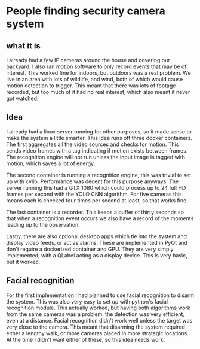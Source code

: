 # People finding security camera system

## what it is
I already had a few IP cameras around the house and covering our backyard.  I also ran motion software to only record events that may be of interest.  This worked fine for indoors, but outdoors was a real problem.  We live in an area with lots of wildlife, and wind, both of which would cause motion detection to trigger.  This meant that there was lots of footage recorded, but too much of it had no real interest, which also meant it never got watched.  

## Idea
I already had a linux server running for other purposes, so it made sense to make the system a little smarter.  This idea runs off three docker containers.  The first aggregates all the video sources and checks for motion.  This sends video frames with a tag indicating if motion exists between frames.  The recognition engine will not run unless the input image is tagged with motion, which saves a lot of energy.  

The second container is running a recognition engine, this was trivial to set up with cvlib.  Performance was decent for this purpose anyways.  The server running this had a GTX 1080 which could process up to 24 full HD frames per second with the YOLO CNN algorithm.  For five cameras this means each is checked four times per second at least, so that works fine.  

The last container is a recorder.  This keeps a buffer of thirty seconds so that when a recognition event occurs we also have a record of the moments leading up to the observation.  

Lastly, there are also optional desktop apps which tie into the system and display video feeds, or act as alarms.  These are implemented in PyQt and don't require a dockerized container and GPU.  They are very simply implemented, with a QLabel acting as a display device.  This is very basic, but it worked.  

## Facial recognition
For the first implementation I had planned to use facial recognition to disarm the system.  This was also very easy to set up with python's facial recognition module.  This actually worked, but having both algorithms work from the same cameras was a problem.  the detection was very efficient, even at a distance.  Facial recognition didn't work well unless the target was very close to the camera.  This meant that disarming the system required either a lengthy walk, or more cameras placed in more strategic locations.  At the time I didn't want either of these, so this idea needs work.  

